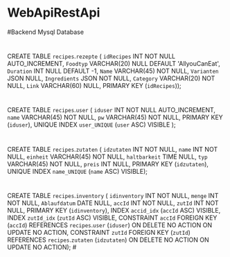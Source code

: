 # WebApiRestApi
#Backend Mysql Database
#
#
CREATE TABLE `recipes`.`rezepte` (
  `idRecipes` INT NOT NULL AUTO_INCREMENT,
  `Foodtyp` VARCHAR(20) NULL DEFAULT 'AllyouCanEat',
  `Duration` INT NULL DEFAULT -1,
  `Name` VARCHAR(45) NOT NULL,
  `Varianten` JSON NULL,
  `Ingredients` JSON NOT NULL,
  `Category` VARCHAR(20) NOT NULL,
  `Link` VARCHAR(60) NULL,
  PRIMARY KEY (`idRecipes`));
  #
  CREATE TABLE `recipes`.`user` (
  `iduser` INT NOT NULL AUTO_INCREMENT,
  `name` VARCHAR(45) NOT NULL,
  `pw` VARCHAR(45) NOT NULL,
  PRIMARY KEY (`iduser`),
  UNIQUE INDEX `user_UNIQUE` (`user` ASC) VISIBLE
  );
#
CREATE TABLE `recipes`.`zutaten` (
  `idzutaten` INT NOT NULL,
  `name` INT NOT NULL,
  `einheit` VARCHAR(45) NOT NULL,
  `haltbarkeit` TIME NULL,
  `typ` VARCHAR(45) NOT NULL,
  `preis` INT NULL,
  PRIMARY KEY (`idzutaten`),
  UNIQUE INDEX `name_UNIQUE` (`name` ASC) VISIBLE);
  #
  CREATE TABLE `recipes`.`inventory` (
  `idinventory` INT NOT NULL,
  `menge` INT NOT NULL,
  `Ablaufdatum` DATE NULL,
  `accId` INT NOT NULL,
  `zutId` INT NOT NULL,
  PRIMARY KEY (`idinventory`),
  INDEX `accid_idx` (`accId` ASC) VISIBLE,
  INDEX `zutId_idx` (`zutId` ASC) VISIBLE,
  CONSTRAINT `accId`
    FOREIGN KEY (`accId`)
    REFERENCES `recipes`.`user` (`iduser`)
    ON DELETE NO ACTION
    ON UPDATE NO ACTION,
  CONSTRAINT `zutId`
    FOREIGN KEY (`zutId`)
    REFERENCES `recipes`.`zutaten` (`idzutaten`)
    ON DELETE NO ACTION
    ON UPDATE NO ACTION);
    #
    
